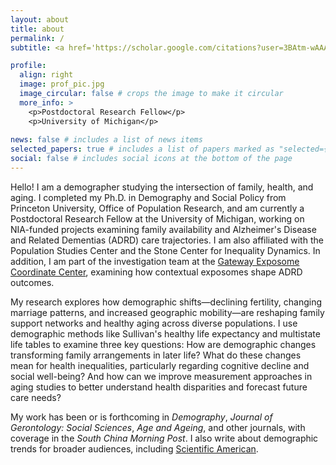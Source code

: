 ```yaml
---
layout: about
title: about
permalink: /
subtitle: <a href='https://scholar.google.com/citations?user=3BAtm-wAAAAJ&hl=en'>GoogleScholar</a>. <a href='https://orcid.org/0000-0002-1749-0769'>ORCID</a>.

profile:
  align: right
  image: prof_pic.jpg
  image_circular: false # crops the image to make it circular
  more_info: >
    <p>Postdoctoral Research Fellow</p>
    <p>University of Michigan</p>
    
news: false # includes a list of news items
selected_papers: true # includes a list of papers marked as "selected={true}"
social: false # includes social icons at the bottom of the page
---
```


Hello! I am a demographer studying the intersection of family, health, and aging. I completed my Ph.D. in Demography and Social Policy from Princeton University, Office of Population Research, and am currently a Postdoctoral Research Fellow at the University of Michigan, working on NIA-funded projects examining family availability and Alzheimer's Disease and Related Dementias (ADRD) care trajectories. I am also affiliated with the Population Studies Center and the Stone Center for Inequality Dynamics. In addition, I am part of the investigation team at the [Gateway Exposome Coordinate Center](https://gatewayexposome.org/#home), examining how contextual exposomes shape ADRD outcomes.

My research explores how demographic shifts—declining fertility, changing marriage patterns, and increased geographic mobility—are reshaping family support networks and healthy aging across diverse populations. I use demographic methods like Sullivan's healthy life expectancy and multistate life tables to examine three key questions: How are demographic changes transforming family arrangements in later life? What do these changes mean for health inequalities, particularly regarding cognitive decline and social well-being? And how can we improve measurement approaches in aging studies to better understand health disparities and forecast future care needs?

My work has been or is forthcoming in _Demography_, _Journal of Gerontology: Social Sciences_, _Age and Ageing_, and other journals, with coverage in the _South China Morning Post_. I also write about demographic trends for broader audiences, including [Scientific American](https://scientificamerican.com/article/chinas-population-could-shrink-to-half-by-2100/).

